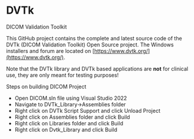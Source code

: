# DVTk
DICOM Validation Toolkit

This GitHub project contains the complete and latest source code of the DVTk (DICOM Validation Toolkit) Open Source project. The Windows installers and forum are located on [https://www.dvtk.org/](https://www.dvtk.org/).

Note that the DVTk library and DVTk based applications are **not** for clinical use, they are only meant for testing purposes!

Steps on building DICOM Project
- Open DICOM.sln file using Visual Studio 2022
- Navigate to DVTk_Library->Assemblies folder
- Right click on DVTk Script Support and click Unload Project
- Right click on Assemblies folder and click Build
- Right click on Libraries folder and click Build
- Right click on Dvtk_Library and click Build
